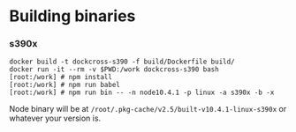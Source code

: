 # Building binaries

### s390x

```
docker build -t dockcross-s390 -f build/Dockerfile build/
docker run -it --rm -v $PWD:/work dockcross-s390 bash
[root:/work] # npm install
[root:/work] # npm run babel
[root:/work] # npm run bin -- -n node10.4.1 -p linux -a s390x -b -x
```

Node binary will be at `/root/.pkg-cache/v2.5/built-v10.4.1-linux-s390x` or whatever your version is.
